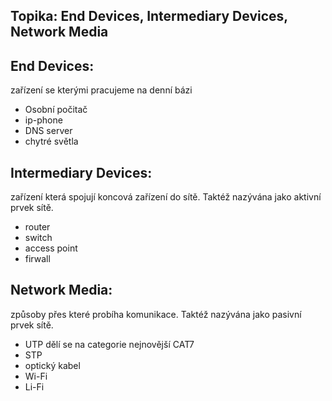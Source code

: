 
## Topika: End Devices, Intermediary Devices, Network Media 

## End Devices: 
zařízení se kterými pracujeme na denní bázi
- Osobní počitač
- ip-phone
- DNS server
- chytré světla

## Intermediary Devices:
zařízení která spojují koncová zařízení do sítě. Taktéž nazývána jako aktivní prvek sítě.
- router
- switch
- access point
- firwall

## Network Media: 
způsoby přes které probíha komunikace. Taktéž nazývána jako pasivní prvek sítě. 
- UTP dělí se na categorie nejnovější CAT7
- STP
- optický kabel
- Wi-Fi
- Li-Fi
